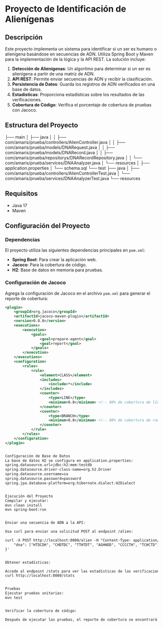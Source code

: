# Proyecto de Identificación de Alienígenas

## Descripción

Este proyecto implementa un sistema para identificar si un ser es humano o alienígena basándose en secuencias de ADN. Utiliza Spring Boot y Maven para la implementación de la lógica y la API REST. La solución incluye:

1. **Detección de Alienígenas**: Un algoritmo para determinar si un ser es alienígena a partir de una matriz de ADN.
2. **API REST**: Permite enviar secuencias de ADN y recibir la clasificación.
3. **Persistencia de Datos**: Guarda los registros de ADN verificados en una base de datos.
4. **Estadísticas**: Proporciona estadísticas sobre los resultados de las verificaciones.
5. **Cobertura de Código**: Verifica el porcentaje de cobertura de pruebas con Jacoco.

## Estructura del Proyecto
├── main
│ ├── java
│ │ ├── com/amaris/prueba/controllers/AlienController.java
│ │ ├── com/amaris/prueba/models/DNARequest.java
│ │ ├── com/amaris/prueba/models/DNARecord.java
│ │ ├── com/amaris/prueba/repositorys/DNARecordRepository.java
│ │ └── com/amaris/prueba/services/DNAAnalyzer.java
│ └── resources
│ ├── application.properties
│ └── schema.sql
└── test
├── java
│ ├── com/amaris/prueba/controllers/AlienControllerTest.java
│ └── com/amaris/prueba/services/DNAAnalyzerTest.java
└── resources


## Requisitos

- Java 17
- Maven

## Configuración del Proyecto

### Dependencias

El proyecto utiliza las siguientes dependencias principales en `pom.xml`:

- **Spring Boot**: Para crear la aplicación web.
- **Jacoco**: Para la cobertura de código.
- **H2**: Base de datos en memoria para pruebas.

### Configuración de Jacoco

Agrega la configuración de Jacoco en el archivo `pom.xml` para generar el reporte de cobertura:

```xml
<plugin>
    <groupId>org.jacoco</groupId>
    <artifactId>jacoco-maven-plugin</artifactId>
    <version>0.8.8</version>
    <executions>
        <execution>
            <goals>
                <goal>prepare-agent</goal>
                <goal>report</goal>
            </goals>
        </execution>
    </executions>
    <configuration>
        <rules>
            <rule>
                <element>CLASS</element>
                <includes>
                    <include>*</include>
                </includes>
                <counter>
                    <type>LINE</type>
                    <minimum>0.8</minimum> <!-- 80% de cobertura de línea -->
                </counter>
                <counter>
                    <type>BRANCH</type>
                    <minimum>0.8</minimum> <!-- 80% de cobertura de rama -->
                </counter>
            </rule>
        </rules>
    </configuration>
</plugin>


Configuración de Base de Datos
La base de datos H2 se configura en application.properties:
spring.datasource.url=jdbc:h2:mem:testdb
spring.datasource.driver-class-name=org.h2.Driver
spring.datasource.username=sa
spring.datasource.password=password
spring.jpa.database-platform=org.hibernate.dialect.H2Dialect


Ejecución del Proyecto
Compilar y ejecutar:
mvn clean install
mvn spring-boot:run


Enviar una secuencia de ADN a la API:

Usa curl para enviar una solicitud POST al endpoint /alien:

curl -X POST http://localhost:8080/alien -H "Content-Type: application/json" -d '{
    "dna": ["HTDCDH", "CHDTDC", "TTHTDT", "AGHHDD", "CCCCTH", "TCHCTD"]
}'


Obtener estadísticas:

Accede al endpoint /stats para ver las estadísticas de las verificaciones de ADN:
curl http://localhost:8080/stats


Pruebas
Ejecutar pruebas unitarias:
mvn test


Verificar la cobertura de código:

Después de ejecutar las pruebas, el reporte de cobertura se encontrará en target/site/jacoco/index.html. Abre este archivo en un navegador para revisar la cobertura de código.
